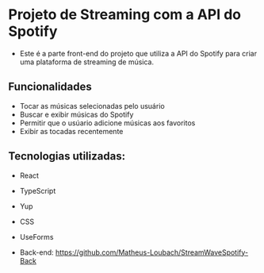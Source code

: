# Projeto de Streaming com a API do Spotify
- Este é a parte front-end do projeto que utiliza a API do Spotify para criar uma plataforma de streaming de música.

## Funcionalidades
- Tocar as músicas selecionadas pelo usuário
- Buscar e exibir músicas do Spotify
- Permitir que o usúario adicione músicas aos favoritos
- Exibir as tocadas recentemente

## Tecnologias utilizadas:

- React
- TypeScript
- Yup
- CSS
- UseForms

- Back-end: https://github.com/Matheus-Loubach/StreamWaveSpotify-Back
